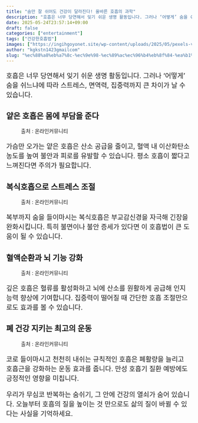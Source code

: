 ```yaml
---
title: "숨만 잘 쉬어도 건강이 달라진다! 올바른 호흡의 과학"
description: "호흡은 너무 당연해서 잊기 쉬운 생명 활동입니다. 그러나 ‘어떻게’ 숨을 쉬느냐에 따라 스트레스, 면역력, 집중력까지 큰 차이가 날 수 있습니다."
date: 2025-05-24T23:57:14+09:00
draft: false
categories: ["entertainment"]
tags: ["건강한호흡법"]
images: ["https://ingihgoyonet.site/wp-content/uploads/2025/05/pexels-valeria-ushakova-603898-3094215-683x1024.jpg", "https://ingihgoyonet.site/wp-content/uploads/2025/05/pexels-freestockpro-321576-1024x681.jpg", "https://ingihgoyonet.site/wp-content/uploads/2025/05/pexels-tiffanychristiefreeman-11038435-683x1024.jpg", "https://ingihgoyonet.site/wp-content/uploads/2025/05/pexels-cristian-rojas-8391652-1024x684.jpg"]
author: "kgkstn1423gmailcom"
slug: "%ec%88%a8%eb%a7%8c-%ec%9e%98-%ec%89%ac%ec%96%b4%eb%8f%84-%ea%b1%b4%ea%b0%95%ec%9d%b4-%eb%8b%ac%eb%9d%bc%ec%a7%84%eb%8b%a4-%ec%98%ac%eb%b0%94%eb%a5%b8-%ed%98%b8%ed%9d%a1%ec%9d%98-%ea%b3%bc%ed%95%99"
---
```


<p style="font-size:18px">호흡은 너무 당연해서 잊기 쉬운 생명 활동입니다. 그러나 ‘어떻게’ 숨을 쉬느냐에 따라 스트레스, 면역력, 집중력까지 큰 차이가 날 수 있습니다.</p> <h2 >얕은 호흡은 몸에 부담을 준다</h2> <figure ><img src="https://ingihgoyonet.site/wp-content/uploads/2025/05/pexels-valeria-ushakova-603898-3094215-683x1024.jpg" alt="" style="aspect-ratio:16/9;object-fit:cover"/><figcaption >출처 : 온라인커뮤니티</figcaption></figure> <p style="font-size:18px">가슴만 오가는 얕은 호흡은 산소 공급을 줄이고, 혈액 내 이산화탄소 농도를 높여 불안과 피로를 유발할 수 있습니다. 평소 호흡이 짧다고 느껴진다면 주의가 필요합니다.</p> <h2 >복식호흡으로 스트레스 조절</h2> <figure ><img src="https://ingihgoyonet.site/wp-content/uploads/2025/05/pexels-freestockpro-321576-1024x681.jpg" alt="" style="aspect-ratio:16/9;object-fit:cover"/><figcaption >출처 : 온라인커뮤니티</figcaption></figure> <p style="font-size:18px">복부까지 숨을 들이마시는 복식호흡은 부교감신경을 자극해 긴장을 완화시킵니다. 특히 불면이나 불안 증세가 있다면 이 호흡법이 큰 도움이 될 수 있습니다.</p> <h2 >혈액순환과 뇌 기능 강화</h2> <figure ><img src="https://ingihgoyonet.site/wp-content/uploads/2025/05/pexels-tiffanychristiefreeman-11038435-683x1024.jpg" alt="" style="aspect-ratio:16/9;object-fit:cover"/><figcaption >출처 : 온라인커뮤니티</figcaption></figure> <p style="font-size:18px">깊은 호흡은 혈류를 활성화하고 뇌에 산소를 원활하게 공급해 인지능력 향상에 기여합니다. 집중력이 떨어질 때 간단한 호흡 조절만으로도 효과를 볼 수 있습니다.</p> <h2 >폐 건강 지키는 최고의 운동</h2> <figure ><img src="https://ingihgoyonet.site/wp-content/uploads/2025/05/pexels-cristian-rojas-8391652-1024x684.jpg" alt="" style="aspect-ratio:16/9;object-fit:cover"/><figcaption >출처 : 온라인커뮤니티</figcaption></figure> <p style="font-size:18px">코로 들이마시고 천천히 내쉬는 규칙적인 호흡은 폐활량을 늘리고 호흡근을 강화하는 운동 효과를 줍니다. 만성 호흡기 질환 예방에도 긍정적인 영향을 미칩니다.</p> <p style="font-size:18px">우리가 무심코 반복하는 숨쉬기, 그 안에 건강의 열쇠가 숨어 있습니다. 오늘부터 호흡의 질을 높이는 것 만으로도 삶의 질이 바뀔 수 있다는 사실을 기억하세요.</p>